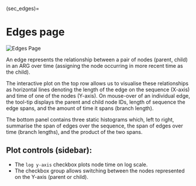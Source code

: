 (sec_edges)=

# Edges page

![Edges Page](tsbrowse:example.tsbrowse:edges)

An edge represents the relationship between a pair of nodes (parent, child) in an ARG over time (assigning the node occurring in more recent time as the child). 

The interactive plot on the top row allows us to visualise these relationships as horizontal lines denoting the length of the edge on the sequence (X-axis) and time of one of the nodes (Y-axis). On mouse-over of an individual edge, the tool-tip displays the parent and child node IDs, length of sequence the edge spans, and the amount of time it spans (branch length).

The bottom panel contains three static histograms which, left to right, summarise the span of edges over the sequence, the span of edges over time (branch lengths), and the product of the two spans.


## Plot controls (sidebar):
* The `log y-axis` checkbox plots node time on log scale.
* The checkbox group allows switching between the nodes represented on the Y-axis (parent or child).
